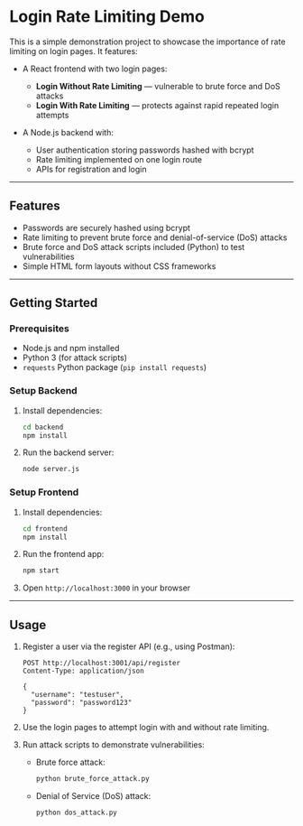 # Login Rate Limiting Demo

This is a simple demonstration project to showcase the importance of rate limiting on login pages. It features:

- A React frontend with two login pages:
  - **Login Without Rate Limiting** — vulnerable to brute force and DoS attacks
  - **Login With Rate Limiting** — protects against rapid repeated login attempts

- A Node.js backend with:
  - User authentication storing passwords hashed with bcrypt
  - Rate limiting implemented on one login route
  - APIs for registration and login

---

## Features

- Passwords are securely hashed using bcrypt
- Rate limiting to prevent brute force and denial-of-service (DoS) attacks
- Brute force and DoS attack scripts included (Python) to test vulnerabilities
- Simple HTML form layouts without CSS frameworks

---

## Getting Started

### Prerequisites

- Node.js and npm installed
- Python 3 (for attack scripts)
- `requests` Python package (`pip install requests`)

### Setup Backend

1. Install dependencies:

   ```bash
   cd backend
   npm install
   ```

2. Run the backend server:

   ```bash
   node server.js
   ```

### Setup Frontend

1. Install dependencies:

   ```bash
   cd frontend
   npm install
   ```

2. Run the frontend app:

   ```bash
   npm start
   ```

3. Open `http://localhost:3000` in your browser

---

## Usage

1. Register a user via the register API (e.g., using Postman):

   ```http
   POST http://localhost:3001/api/register
   Content-Type: application/json

   {
     "username": "testuser",
     "password": "password123"
   }
   ```

2. Use the login pages to attempt login with and without rate limiting.

3. Run attack scripts to demonstrate vulnerabilities:

   * Brute force attack:

     ```bash
     python brute_force_attack.py
     ```

   * Denial of Service (DoS) attack:

     ```bash
     python dos_attack.py
     ```
